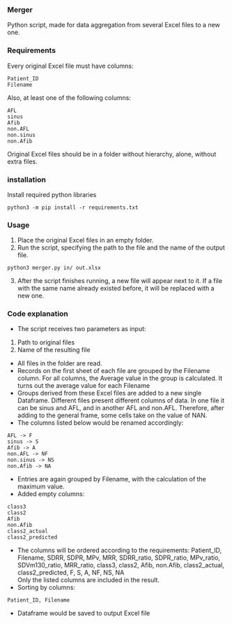 ### Merger
Python script, made for data aggregation from several Excel files to a new one.
### Requirements 
Every original Excel file must have columns:  
```
Patient_ID  
Filename  
```
Also, at least one of the following columns:  
```
AFL  
sinus  
Afib  
non.AFL  
non.sinus  
non.Afib  
```
Original Excel files should be in a folder without hierarchy, alone, without extra files.
### installation
Install required python libraries
```
python3 -m pip install -r requirements.txt
```
### Usage
1. Place the original Excel files in an empty folder.
2. Run the script, specifying the path to the file and the name of the output file. 
```
python3 merger.py in/ out.xlsx
```
3. After the script finishes running, a new file will appear next to it. If a file with the same name already existed before, it will be replaced with a new one.

### Code explanation
- The script receives two parameters as input:
1. Path to original files
2. Name of the resulting file
- All files in the folder are read.
- Records on the first sheet of each file are grouped by the Filename column. For all columns, the Average value in the group is calculated. It turns out the average value for each Filename
- Groups derived from these Excel files are added to a new single Dataframe. 
Different files present different columns of data. In one file it can be sinus and AFL, and in another AFL and non.AFL. Therefore, after adding to the general frame, some cells take on the value of NAN.
- The columns listed below would be renamed accordingly:
```
AFL -> F  
sinus -> S  
Afib -> A  
non.AFL -> NF  
non.sinus -> NS  
non.Afib -> NA  
```
- Entries are again grouped by Filename, with the calculation of the maximum value.
- Added empty columns: 
```
class3
class2
Afib
non.Afib
class2_actual
class2_predicted
```
- The columns will be ordered according to the requirements:
Patient_ID, Filename, SDRR, SDPR, MPv, MRR, SDRR_ratio, SDPR_ratio, MPv_ratio, SDVm130_ratio, MRR_ratio, class3, class2, Afib, non.Afib, class2_actual, class2_predicted, F, S, A, NF, NS, NA  
Only the listed columns are included in the result.
- Sorting by columns:
```
Patient_ID, Filename
```
- Dataframe would be saved to output Excel file
